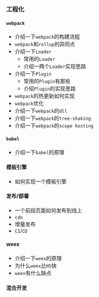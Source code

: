 ### 工程化

#### `webpack`

- 介绍一下`webpack`的构建流程
- `webpack`和`rollup`的异同点
- 介绍一下`Loader`
  - 常用的`Loader`
  - 介绍一两个`Loader`实现思路
- 介绍一下`Plugin`
  - 常用的`Plugin`有那些
  - 介绍`Plugin`的实现思路
- `webpack`的热更新如何实现
- `webpack`优化
- 介绍一下`webpack`的`dll`
- 介绍一下`webpack`的`tree-shaking`
- 介绍一下`webpack`的`scope hosting`

#### `babel`

- 介绍一下`babel`的原理

#### 模板引擎

- 如何实现一个模板引擎

#### 发布/部署

- 一个前段页面如何发布到线上
- `cdn`
- 增量发布
- `CI`/`CD`

#### weex

- 介绍一下`weex`的原理
- 为什么`weex`比`H5`快
- `weex`有什么缺点

#### 混合开发